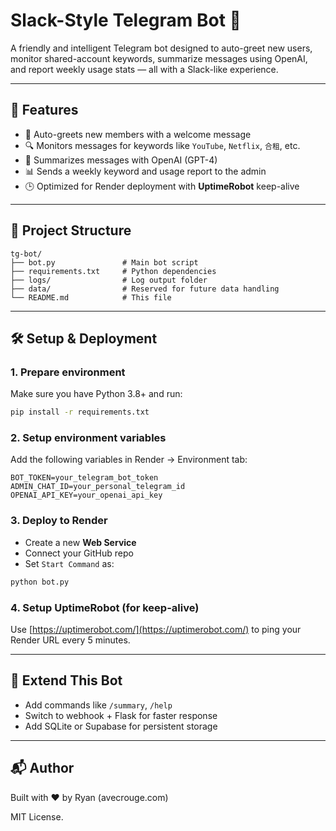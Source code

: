 # Slack-Style Telegram Bot 🤖

A friendly and intelligent Telegram bot designed to auto-greet new users, monitor shared-account keywords, summarize messages using OpenAI, and report weekly usage stats — all with a Slack-like experience.

---

## 🚀 Features

- 👋 Auto-greets new members with a welcome message
- 🔍 Monitors messages for keywords like `YouTube`, `Netflix`, `合租`, etc.
- 🧠 Summarizes messages with OpenAI (GPT-4)
- 📊 Sends a weekly keyword and usage report to the admin
- 🕒 Optimized for Render deployment with **UptimeRobot** keep-alive

---

## 🧱 Project Structure

```
tg-bot/
├── bot.py               # Main bot script
├── requirements.txt     # Python dependencies
├── logs/                # Log output folder
├── data/                # Reserved for future data handling
└── README.md            # This file
```

---

## 🛠 Setup & Deployment

### 1. Prepare environment

Make sure you have Python 3.8+ and run:

```bash
pip install -r requirements.txt
```

### 2. Setup environment variables

Add the following variables in Render → Environment tab:

```
BOT_TOKEN=your_telegram_bot_token
ADMIN_CHAT_ID=your_personal_telegram_id
OPENAI_API_KEY=your_openai_api_key
```

### 3. Deploy to Render

- Create a new **Web Service**
- Connect your GitHub repo
- Set `Start Command` as:

```bash
python bot.py
```

### 4. Setup UptimeRobot (for keep-alive)

Use [https://uptimerobot.com/](https://uptimerobot.com/) to ping your Render URL every 5 minutes.

---

## 🧠 Extend This Bot

- Add commands like `/summary`, `/help`
- Switch to webhook + Flask for faster response
- Add SQLite or Supabase for persistent storage

---

## 📬 Author

Built with ❤️ by Ryan (avecrouge.com)

MIT License.
